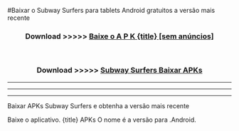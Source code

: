 #Baixar o Subway Surfers   para tablets Android gratuitos a versão mais recente


<div align="center">
<h3>Download >>>>> <a href="https://pt-web.web.app/?pt= {title}">Baixe o A P K {title} [sem anúncios]</a></h3><br>

<h3>Download >>>>> <a href="https://pt-web.web.app/?pt= {title}">Subway Surfers  Baixar APKs</a></h3>
</div>

----------------------------------------------------------

----------------------------------------------------------

----------------------------------------------------------

Baixar APKs Subway Surfers  e obtenha a versão mais recente

Baixe o aplicativo. {title} APKs O nome é a versão para .Android.


